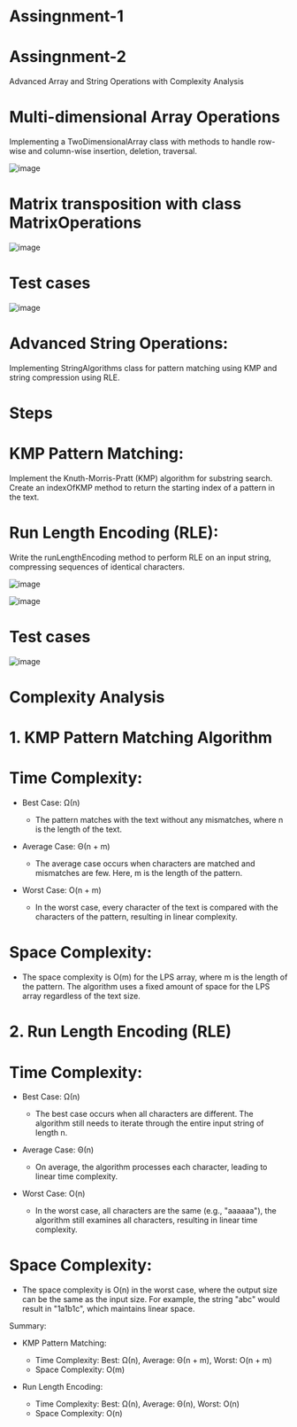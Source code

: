 # Assingnment-1









# Assingnment-2
Advanced Array and String Operations with Complexity Analysis


# Multi-dimensional Array Operations

Implementing a TwoDimensionalArray class with methods to handle row-wise and column-wise insertion, deletion, traversal.

![image](https://github.com/user-attachments/assets/fc28d3b4-9f0a-4080-ac12-928d714980a7)

# Matrix transposition with class MatrixOperations

![image](https://github.com/user-attachments/assets/3035fe35-e509-494a-8cdd-5bd8c5d1589d)

# Test cases

![image](https://github.com/user-attachments/assets/6d5a621a-5d77-4a41-8660-e07a88f4fa84)





# Advanced String Operations:
 Implementing StringAlgorithms class for pattern matching using KMP and string compression using RLE.

# Steps

# KMP Pattern Matching:

Implement the Knuth-Morris-Pratt (KMP) algorithm for substring search. Create an indexOfKMP method to return the starting index of a pattern in the text.

# Run Length Encoding (RLE):

Write the runLengthEncoding method to perform RLE on an input string, compressing sequences of identical characters.

![image](https://github.com/user-attachments/assets/b9d625ca-1af2-4a72-968e-cbd40d8ed5ad)

![image](https://github.com/user-attachments/assets/f84ff7c4-96ae-408c-8d7b-49b963d88860)

# Test cases

![image](https://github.com/user-attachments/assets/1b9b9fa8-56b3-4948-b3ce-3f4eedd3453c)





# Complexity Analysis

# 1. KMP Pattern Matching Algorithm

 # Time Complexity:
- Best Case: Ω(n) 
  - The pattern matches with the text without any mismatches, where n is the length of the text.
  
- Average Case: Θ(n + m)
  - The average case occurs when characters are matched and mismatches are few. Here, m is the length of the pattern.

- Worst Case: O(n + m)
  - In the worst case, every character of the text is compared with the characters of the pattern, resulting in linear complexity.

# Space Complexity:
- The space complexity is O(m) for the LPS array, where m is the length of the pattern. The algorithm uses a fixed amount of space for the LPS array regardless of the text size.

# 2. Run Length Encoding (RLE)

# Time Complexity:
- Best Case: Ω(n)
  - The best case occurs when all characters are different. The algorithm still needs to iterate through the entire input string of length n.

- Average Case: Θ(n)
  - On average, the algorithm processes each character, leading to linear time complexity.

- Worst Case: O(n)
  - In the worst case, all characters are the same (e.g., "aaaaaa"), the algorithm still examines all characters, resulting in linear time complexity.

# Space Complexity:
- The space complexity is O(n) in the worst case, where the output size can be the same as the input size. For example, the string "abc" would result in "1a1b1c", which maintains linear space.

Summary:

- KMP Pattern Matching:
  - Time Complexity: Best: Ω(n), Average: Θ(n + m), Worst: O(n + m)
  - Space Complexity: O(m)

- Run Length Encoding:
  - Time Complexity: Best: Ω(n), Average: Θ(n), Worst: O(n)
  - Space Complexity: O(n)







